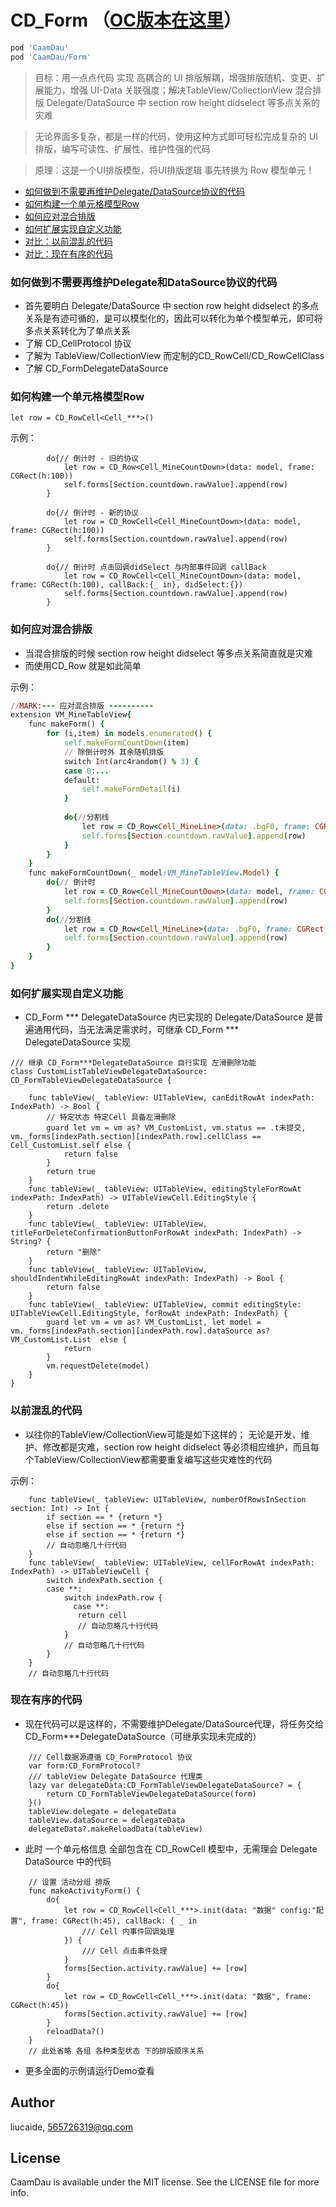 # CD_Form  （[OC版本在这里](https://github.com/liucaide/CaamDauObjC)）

```ruby
pod 'CaamDau'
pod 'CaamDau/Form'
```
> 目标：用一点点代码 实现 高耦合的 UI 排版解耦，增强排版随机、变更、扩展能力，增强 UI-Data 关联强度；解决TableView/CollectionView 混合排版 Delegate/DataSource 中 section row height didselect 等多点关系的灾难

> 无论界面多复杂，都是一样的代码，使用这种方式即可轻松完成复杂的 UI 排版，编写可读性、扩展性、维护性强的代码

> 原理：这是一个UI排版模型，将UI排版逻辑 事先转换为 Row 模型单元！
- [如何做到不需要再维护Delegate/DataSource协议的代码](#如何做到不需要再维护Delegate和DataSource协议的代码)
- [如何构建一个单元格模型Row](#如何构建一个单元格模型Row)
- [如何应对混合排版](#如何应对混合排版)
- [如何扩展实现自定义功能](#如何扩展实现自定义功能)
- [对比：以前混乱的代码](#以前混乱的代码)
- [对比：现在有序的代码](#现在有序的代码)

### 如何做到不需要再维护Delegate和DataSource协议的代码
- 首先要明白 Delegate/DataSource 中 section row height didselect 的多点关系是有迹可循的，是可以模型化的，因此可以转化为单个模型单元，即可将多点关系转化为了单点关系
- 了解 CD_CellProtocol 协议
- 了解为 TableView/CollectionView 而定制的CD_RowCell/CD_RowCellClass
- 了解 CD_FormDelegateDataSource


### 如何构建一个单元格模型Row
```
let row = CD_RowCell<Cell_***>()
```
示例：
```
        do{// 倒计时 - 旧的协议
            let row = CD_Row<Cell_MineCountDown>(data: model, frame: CGRect(h:100))
            self.forms[Section.countdown.rawValue].append(row)
        }
        
        do{// 倒计时 - 新的协议
            let row = CD_RowCell<Cell_MineCountDown>(data: model, frame: CGRect(h:100))
            self.forms[Section.countdown.rawValue].append(row)
        }
        
        do{// 倒计时 点击回调didSelect 与内部事件回调 callBack
            let row = CD_RowCell<Cell_MineCountDown>(data: model, frame: CGRect(h:100), callBack:{_ in}, didSelect:{})
            self.forms[Section.countdown.rawValue].append(row)
        }
```

### 如何应对混合排版
- 当混合排版的时候 section row height didselect 等多点关系简直就是灾难
- 而使用CD_Row 就是如此简单

示例：
```ruby
//MARK:--- 应对混合排版 ----------
extension VM_MineTableView{
    func makeForm() {
        for (i,item) in models.enumerated() {
            self.makeFormCountDown(item)
            // 除倒计时外 其余随机排版
            switch Int(arc4random() % 3) {
            case 0:...
            default:
                self.makeFormDetail(i)
            }
            
            do{//分割线
                let row = CD_Row<Cell_MineLine>(data: .bgF0, frame: CGRect(h:10))
                self.forms[Section.countdown.rawValue].append(row)
            }
        }
    }
    func makeFormCountDown(_ model:VM_MineTableView.Model) {
        do{// 倒计时
            let row = CD_Row<Cell_MineCountDown>(data: model, frame: CGRect(h:100))
            self.forms[Section.countdown.rawValue].append(row)
        }
        do{//分割线
            let row = CD_Row<Cell_MineLine>(data: .bgF0, frame: CGRect(h:0.5))
            self.forms[Section.countdown.rawValue].append(row)
        }
    }
}
```
### 如何扩展实现自定义功能
- CD_Form *** DelegateDataSource 内已实现的 Delegate/DataSource 是普遍通用代码，当无法满足需求时，可继承 CD_Form *** DelegateDataSource 实现
```
/// 继承 CD_Form***DelegateDataSource 自行实现 左滑删除功能
class CustomListTableViewDelegateDataSource: CD_FormTableViewDelegateDataSource {
    
    func tableView(_ tableView: UITableView, canEditRowAt indexPath: IndexPath) -> Bool {
        // 特定状态 特定Cell 具备左滑删除
        guard let vm = vm as? VM_CustomList, vm.status == .t未提交, vm._forms[indexPath.section][indexPath.row].cellClass == Cell_CustomList.self else {
            return false
        }
        return true
    }
    func tableView(_ tableView: UITableView, editingStyleForRowAt indexPath: IndexPath) -> UITableViewCell.EditingStyle {
        return .delete
    }
    func tableView(_ tableView: UITableView, titleForDeleteConfirmationButtonForRowAt indexPath: IndexPath) -> String? {
        return "删除"
    }
    func tableView(_ tableView: UITableView, shouldIndentWhileEditingRowAt indexPath: IndexPath) -> Bool {
        return false
    }
    func tableView(_ tableView: UITableView, commit editingStyle: UITableViewCell.EditingStyle, forRowAt indexPath: IndexPath) {
        guard let vm = vm as? VM_CustomList, let model = vm._forms[indexPath.section][indexPath.row].dataSource as? VM_CustomList.List  else {
            return
        }
        vm.requestDelete(model)
    }
}

```

### 以前混乱的代码
- 以往你的TableView/CollectionView可能是如下这样的； 无论是开发、维护、修改都是灾难，section row height didselect 等必须相应维护，而且每个TableView/CollectionView都需要重复编写这些灾难性的代码

示例：
```
    func tableView(_ tableView: UITableView, numberOfRowsInSection section: Int) -> Int {
        if section == * {return *} 
        else if section == * {return *} 
        else if section == * {return *} 
        // 自动忽略几十行代码
    }
    func tableView(_ tableView: UITableView, cellForRowAt indexPath: IndexPath) -> UITableViewCell {
        switch indexPath.section {
        case **:
            switch indexPath.row {
              case **:
               return cell
               // 自动忽略几十行代码
            }
            // 自动忽略几十行代码
        }
    }
    // 自动忽略几十行代码
```
### 现在有序的代码
- 现在代码可以是这样的，不需要维护Delegate/DataSource代理，将任务交给CD_Form***DelegateDataSource（可继承实现未完成的）
```
    /// Cell数据源遵循 CD_FormProtocol 协议
    var form:CD_FormProtocol?
    /// tableView Delegate DataSource 代理类
    lazy var delegateData:CD_FormTableViewDelegateDataSource? = {
        return CD_FormTableViewDelegateDataSource(form)
    }()
    tableView.delegate = delegateData
    tableView.dataSource = delegateData
    delegateData?.makeReloadData(tableView)
```
- 此时 一个单元格信息 全部包含在 CD_RowCell 模型中，无需理会 Delegate DataSource 中的代码
```
    // 设置 活动分组 排版
    func makeActivityForm() {
        do{
            let row = CD_RowCell<Cell_***>.init(data: "数据" config:"配置", frame: CGRect(h:45), callBack: { _ in
                /// Cell 内事件回调处理
            }) {
                /// Cell 点击事件处理
            }
            forms[Section.activity.rawValue] += [row]
        }
        do{
            let row = CD_RowCell<Cell_***>.init(data: "数据", frame: CGRect(h:45))
            forms[Section.activity.rawValue] += [row]
        }
        reloadData?()
    }
    // 此处省略 各组 各种类型状态 下的排版顺序关系
```

- 更多全面的示例请运行Demo查看

## Author

liucaide, 565726319@qq.com

## License

CaamDau is available under the MIT license. See the LICENSE file for more info.
